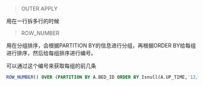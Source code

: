 >OUTER APPLY

用在一行拆多行的时候

>ROW_NUMBER

用在分组排序，会根据PARTITION BY的信息进行分组，再根据ORDER BY给每组进行排序，然后给每组排序进行编号。

可以通过这个编号来获取每组的前几条

```sql
ROW_NUMBER() OVER (PARTITION BY A.BED_ID ORDER BY Isnull(A.UP_TIME,'12/31/9999')  asc,A.CREATE_AT ASC) AS RANKS
```